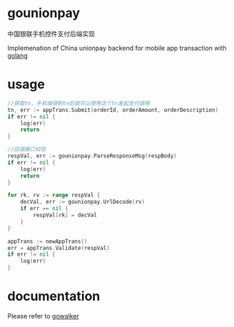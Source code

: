 # gounionpay

中国银联手机控件支付后端实现

Implemenation of China unionpay backend for mobile app transaction with [golang](http://golang.org)

# usage

```go
//获取tn，手机端得到tn后就可以使用这个tn发起支付调用
tn, err := appTrans.Submit(orderId, orderAmount, orderDescription)
if err != nil {
	log(err)
	return
}

//回调接口校验
respVal, err := gounionpay.ParseResponseMsg(respBody)
if err != nil {
	log(err)
	return
}

for rk, rv := range respVal {
	decVal, err := gounionpay.UrlDecode(rv)
	if err == nil {
		respVal[rk] = decVal
	}
}

appTrans := newAppTrans()
err = appTrans.Validate(respVal)
if err != nil {
	log(err)
}
```

# documentation

Please refer to [gowalker](https://gowalker.org/github.com/imzjy/gounionpay)
